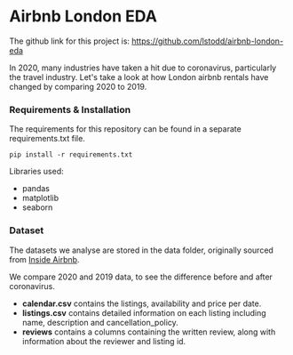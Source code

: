 # Airbnb London EDA

The github link for this project is: https://github.com/lstodd/airbnb-london-eda

In 2020, many industries have taken a hit due to coronavirus, particularly the travel industry. 
Let's take a look at how London airbnb rentals have changed by comparing 2020 to 2019.


### Requirements & Installation

The requirements for this repository can be found in a separate requirements.txt file. 

```pip install -r requirements.txt```

Libraries used:
* pandas
* matplotlib
* seaborn

### Dataset

The datasets we analyse are stored in the data folder, originally sourced from [Inside Airbnb](http://insideairbnb.com/get-the-data.html).

We compare 2020 and 2019 data, to see the difference before and after coronavirus. 

* **calendar.csv** contains the listings, availability and price per date.
* **listings.csv** contains detailed information on each listing including name, description and cancellation_policy.
* **reviews** contains a columns containing the written review, along with information about the reviewer and listing id.
